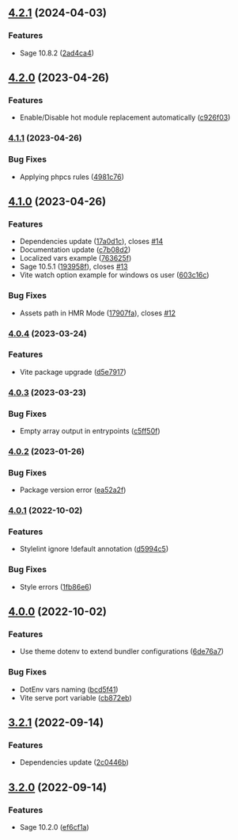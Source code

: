 ## [4.2.1](https://github.com/ravorona/sage/compare/4.2.0...4.2.1) (2024-04-03)


### Features

* Sage 10.8.2 ([2ad4ca4](https://github.com/ravorona/sage/commit/2ad4ca4cb55d116905ab763469fd69f10c1bf434))

## [4.2.0](https://github.com/ravorona/sage/compare/4.1.1...4.2.0) (2023-04-26)


### Features

* Enable/Disable hot module replacement automatically ([c926f03](https://github.com/ravorona/sage/commit/c926f036d7b74193287126dc328e9d57b0ccb7de))

### [4.1.1](https://github.com/ravorona/sage/compare/4.1.0...4.1.1) (2023-04-26)


### Bug Fixes

* Applying phpcs rules ([4981c76](https://github.com/ravorona/sage/commit/4981c76f3ee254a718c03d7c5076a9c1bb3cadef))

## [4.1.0](https://github.com/ravorona/sage/compare/4.0.4...4.1.0) (2023-04-26)


### Features

* Dependencies update ([17a0d1c](https://github.com/ravorona/sage/commit/17a0d1ceb79298291fcb92560de83038ac1f7cef)), closes [#14](https://github.com/ravorona/sage/issues/14)
* Documentation update ([c7b08d2](https://github.com/ravorona/sage/commit/c7b08d21b79488cb79435ff3aaa26be88c7a8d70))
* Localized vars example ([763625f](https://github.com/ravorona/sage/commit/763625fff087332e32e1c27e3ab472e0fac6e9b5))
* Sage 10.5.1 ([193958f](https://github.com/ravorona/sage/commit/193958f28829780d21832233a4533059f05ba30d)), closes [#13](https://github.com/ravorona/sage/issues/13)
* Vite watch option example for windows os user ([603c16c](https://github.com/ravorona/sage/commit/603c16c5af9eca7f2f6a03ea00f3d17d26dcf62f))


### Bug Fixes

* Assets path in HMR Mode ([17907fa](https://github.com/ravorona/sage/commit/17907fa0b3e72a456ce7f82524711436af749dcc)), closes [#12](https://github.com/ravorona/sage/issues/12)

### [4.0.4](https://github.com/ravorona/sage/compare/4.0.3...4.0.4) (2023-03-24)


### Features

* Vite package upgrade ([d5e7917](https://github.com/ravorona/sage/commit/d5e7917a2367125aae9b5e53b8cb094bb24e0fd8))

### [4.0.3](https://github.com/ravorona/sage/compare/4.0.2...4.0.3) (2023-03-23)


### Bug Fixes

* Empty array output in entrypoints ([c5ff50f](https://github.com/ravorona/sage/commit/c5ff50f6009d4e7a2847f1f5ddb57434a1cd708d))

### [4.0.2](https://github.com/ravorona/sage/compare/4.0.1...4.0.2) (2023-01-26)


### Bug Fixes

* Package version error ([ea52a2f](https://github.com/ravorona/sage/commit/ea52a2f525b1e48c1b21006a8fbb2144bbd2ba46))

### [4.0.1](https://github.com/ravorona/sage/compare/4.0.0...4.0.1) (2022-10-02)


### Features

* Stylelint ignore !default annotation ([d5994c5](https://github.com/ravorona/sage/commit/d5994c503f00c28ee2f5acaa464eff7ed4832035))


### Bug Fixes

* Style errors ([1fb86e6](https://github.com/ravorona/sage/commit/1fb86e68e5799fe1ebd38b6530e6aa246a1e9264))

## [4.0.0](https://github.com/ravorona/sage/compare/3.2.1...4.0.0) (2022-10-02)


### Features

*  Use theme dotenv to extend bundler configurations ([6de76a7](https://github.com/ravorona/sage/commit/6de76a7ca9c7243eb2ad2372b5726f0d718ef94c))


### Bug Fixes

* DotEnv vars naming ([bcd5f41](https://github.com/ravorona/sage/commit/bcd5f41228aa57201755d58260cb66dfeac1a299))
* Vite serve port variable ([cb872eb](https://github.com/ravorona/sage/commit/cb872eb98749a47523e5bbb3c1472ef6e36a06f4))

## [3.2.1](https://github.com/ravorona/sage/compare/3.2.0...3.2.1) (2022-09-14)


### Features

* Dependencies update ([2c0446b](https://github.com/ravorona/sage/commit/2c0446bfa77048c498c47a211d7451d6d5370bd8))

## [3.2.0](https://github.com/ravorona/sage/compare/3.1.1...3.2.0) (2022-09-14)


### Features

* Sage 10.2.0 ([ef6cf1a](https://github.com/ravorona/sage/commit/ef6cf1ac8630a56d62ab59bd899d50dce94b6711))

